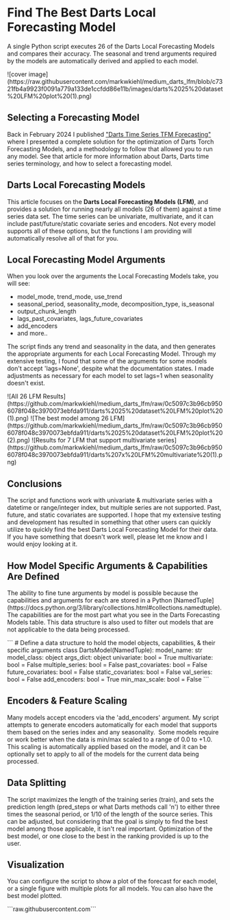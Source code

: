 # Find The Best Darts Local Forecasting Model

<p>A single Python script executes 26 of the Darts Local Forecasting Models and compares their accuracy. The seasonal and trend arguments required by the models are automatically derived and applied to each model.</p>
![cover image](https://raw.githubusercontent.com/markwkiehl/medium_darts_lfm/blob/c7321fb4a9923f0091a779a133de1ccfdd86e11b/images/darts%2025%20dataset%20LFM%20plot%20(1).png)

## Selecting a Forecasting Model
Back in February 2024 I published ["Darts Time Series TFM Forecasting"](https://medium.com/@markwkiehl/darts-time-series-tfm-forecasting-8275ccc93a43) where I presented a complete solution for the optimization of Darts Torch Forecasting Models, and a methodology to follow that allowed you to run any model. See that article for more information about Darts, Darts time series terminology, and how to select a forecasting model.

## Darts Local Forecasting Models
<p>This article focuses on the <b>Darts Local Forecasting Models (LFM)</b>, and provides a solution for running nearly all models (26 of them) against a time series data set. The time series can be univariate, multivariate, and it can include past/future/static covariate series and encoders. Not every model supports all of these options, but the functions I am providing will automatically resolve all of that for you.
</p>

## Local Forecasting Model Arguments
<p>When you look over the arguments the Local Forecasting Models take, you will see:</p>
<ul>
<li>model_mode, trend_mode, use_trend</li>
<li>seasonal_period, seasonality_mode, decomposition_type, is_seasonal</li>
<li>output_chunk_length</li>
<li>lags_past_covariates, lags_future_covariates</li>
<li>add_encoders</li>
<li>and more..</li>
</ul>
<p>The script finds any trend and seasonality in the data, and then generates the appropriate arguments for each Local Forecasting Model. Through my extensive testing, I found that some of the arguments for some models don't accept 'lags=None', despite what the documentation states. I made adjustments as necessary for each model to set lags=1 when seasonality doesn't exist.
</p>
![All 26 LFM Results](https://github.com/markwkiehl/medium_darts_lfm/raw/0c5097c3b96cb9506078f048c3970073ebfda911/darts%2025%20dataset%20LFM%20plot%20(1).png)
![The best model among 26 LFM](https://github.com/markwkiehl/medium_darts_lfm/raw/0c5097c3b96cb9506078f048c3970073ebfda911/darts%2025%20dataset%20LFM%20plot%20(2).png)
![Results for 7 LFM that support multivariate series](https://github.com/markwkiehl/medium_darts_lfm/raw/0c5097c3b96cb9506078f048c3970073ebfda911/darts%207x%20LFM%20multivariate%20(1).png)

## Conclusions
<p>The script and functions work with univariate & multivariate series with a datetime or range/integer index, but multiple series are not supported. Past, future, and static covariates are supported. I hope that my extensive testing and development has resulted in something that other users can quickly utilize to quickly find the best Darts Local Forecasting Model for their data. If you have something that doesn't work well, please let me know and I would enjoy looking at it. 
</p>

## How Model Specific Arguments & Capabilities Are Defined
<p>The ability to fine tune arguments by model is possible because the capabilities and arguments for each are stored in a Python [NamedTuple](https://docs.python.org/3/library/collections.html#collections.namedtuple). The capabilities are for the most part what you see in the Darts Forecasting Models table. This data structure is also used to filter out models that are not applicable to the data being processed.</p>
```
# Define a data structure to hold the model objects, capabilities, & their specific arguments
class DartsModel(NamedTuple):
 model_name: str
 model_class: object
 args_dict: object
 univariate: bool = True
 multivariate: bool = False
 multiple_series: bool = False
 past_covariates: bool = False
 future_covariates: bool = False
 static_covariates: bool = False
 val_series: bool = False
 add_encoders: bool = True
 min_max_scale: bool = False
 ```

## Encoders & Feature Scaling
<p>Many models accept encoders via the 'add_encoders' argument. My script attempts to generate encoders automatically for each model that supports them based on the series index and any seasonality. 
Some models require or work better when the data is min/max scaled to a range of 0.0 to +1.0. This scaling is automatically applied based on the model, and it can be optionally set to apply to all of the models for the current data being processed.
</p>

## Data Splitting
<p>The script maximizes the length of the training series (train), and sets the prediction length (pred_steps or what Darts methods call 'n') to either three times the seasonal period, or 1/10 of the length of the source series. This can be adjusted, but considering that the goal is simply to find the best model among those applicable, it isn't real important. Optimization of the best model, or one close to the best in the ranking provided is up to the user.
</p>

## Visualization
<p>You can configure the script to show a plot of the forecast for each model, or a single figure with multiple plots for all models. You can also have the best model plotted.  
</p>
```raw.githubusercontent.com```

